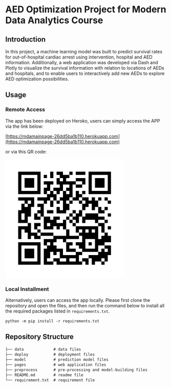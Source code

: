 # AED Optimization Project for Modern Data Analytics Course
## Introduction
In this project, a machine learning model was built to predict survival rates for out-of-hospital cardiac arrest using intervention, hospital and AED information. Additionally, a web application was developed via Dash and Plotly to visualize the survival information with relation to locations of AEDs and hospitals, and to enable users to interactively add new AEDs to explore AED optimization possibilities.
## Usage
### Remote Access
The app has been deployed on Heroko, users can simply access the APP via the link below:

[https://mdamainpage-26dd5ba1b110.herokuapp.com](https://mdamainpage-26dd5ba1b110.herokuapp.com)

or via this QR code:

![QR Code](/pages/assets/heroku_app_qr.png)


### Local Installment
Alternatively, users can access the app locally. Please first clone the repository and open the files, and then run the command below to install all the required packages listed in `requirements.txt`.
```
python -m pip install -r requirements.txt
```
## Repository Structure
```
├── data             # data files
├── deploy           # deployment files
├── model            # prediction model files
├── pages            # web application files
├── preprocess       # pre-processing and model-building files
├── README.md        # readme file
└── requirement.txt  # requirement file 
```
